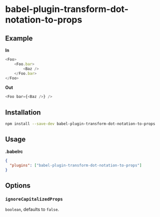 # babel-plugin-transform-dot-notation-to-props

## Example

**In**

```javascript
<Foo>
    <Foo.bar>
        <Baz />
    </Foo.bar>
</Foo>
```

**Out**

```javascript
<Foo bar={<Baz />} />
```

## Installation

```sh
npm install --save-dev babel-plugin-transform-dot-notation-to-props
```

## Usage

**.babelrc**

```json
{
  "plugins": ["babel-plugin-transform-dot-notation-to-props"]
}
```

## Options

### `ignoreCapitalizedProps`

`boolean`, defaults to `false`.
